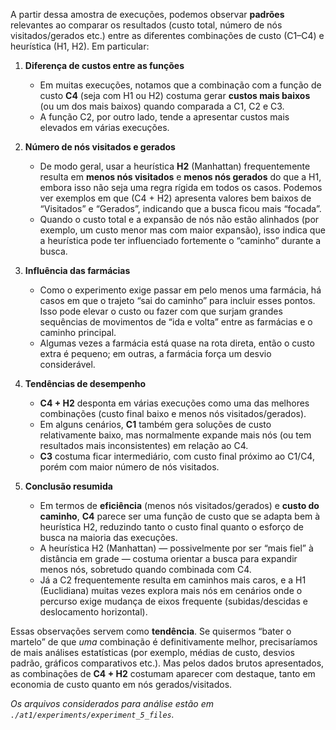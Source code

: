 A partir dessa amostra de execuções, podemos observar **padrões** relevantes ao comparar os resultados (custo total, número de nós visitados/gerados etc.) entre as diferentes combinações de custo (C1–C4) e heurística (H1, H2). Em particular:

1. **Diferença de custos entre as funções**

   - Em muitas execuções, notamos que a combinação com a função de custo **C4** (seja com H1 ou H2) costuma gerar **custos mais baixos** (ou um dos mais baixos) quando comparada a C1, C2 e C3.
   - A função C2, por outro lado, tende a apresentar custos mais elevados em várias execuções.

2. **Número de nós visitados e gerados**

   - De modo geral, usar a heurística **H2** (Manhattan) frequentemente resulta em **menos nós visitados** e **menos nós gerados** do que a H1, embora isso não seja uma regra rígida em todos os casos. Podemos ver exemplos em que (C4 + H2) apresenta valores bem baixos de “Visitados” e “Gerados”, indicando que a busca ficou mais “focada”.
   - Quando o custo total e a expansão de nós não estão alinhados (por exemplo, um custo menor mas com maior expansão), isso indica que a heurística pode ter influenciado fortemente o “caminho” durante a busca.

3. **Influência das farmácias**

   - Como o experimento exige passar em pelo menos uma farmácia, há casos em que o trajeto “sai do caminho” para incluir esses pontos. Isso pode elevar o custo ou fazer com que surjam grandes sequências de movimentos de “ida e volta” entre as farmácias e o caminho principal.
   - Algumas vezes a farmácia está quase na rota direta, então o custo extra é pequeno; em outras, a farmácia força um desvio considerável.

4. **Tendências de desempenho**

   - **C4 + H2** desponta em várias execuções como uma das melhores combinações (custo final baixo e menos nós visitados/gerados).
   - Em alguns cenários, **C1** também gera soluções de custo relativamente baixo, mas normalmente expande mais nós (ou tem resultados mais inconsistentes) em relação ao C4.
   - **C3** costuma ficar intermediário, com custo final próximo ao C1/C4, porém com maior número de nós visitados.

5. **Conclusão resumida**
   - Em termos de **eficiência** (menos nós visitados/gerados) e **custo do caminho**, **C4** parece ser uma função de custo que se adapta bem à heurística H2, reduzindo tanto o custo final quanto o esforço de busca na maioria das execuções.
   - A heurística H2 (Manhattan) — possivelmente por ser “mais fiel” à distância em grade — costuma orientar a busca para expandir menos nós, sobretudo quando combinada com C4.
   - Já a C2 frequentemente resulta em caminhos mais caros, e a H1 (Euclidiana) muitas vezes explora mais nós em cenários onde o percurso exige mudança de eixos frequente (subidas/descidas e deslocamento horizontal).

Essas observações servem como **tendência**. Se quisermos “bater o martelo” de que _uma_ combinação é definitivamente melhor, precisaríamos de mais análises estatísticas (por exemplo, médias de custo, desvios padrão, gráficos comparativos etc.). Mas pelos dados brutos apresentados, as combinações de **C4 + H2** costumam aparecer com destaque, tanto em economia de custo quanto em nós gerados/visitados.

_Os arquivos considerados para análise estão em `./at1/experiments/experiment_5_files`._
